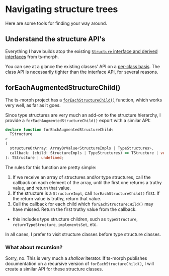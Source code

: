 # Navigating structure trees

Here are some tools for finding your way around.

## Understand the structure API's

Everything I have builds atop the existing [`Structure` interface and derived interfaces](../reference/structure-types.md) from ts-morph.  

You can see at a glance the existing classes' API on a [per-class basis](../api/ts-morph-structures.md).  The class API is necessarily tighter than the interface API, for several reasons.

## forEachAugmentedStructureChild()

The ts-morph project has a [`forEachStructureChild()`](https://ts-morph.com/manipulation/structures#codeforeachstructurechildcode) function, which works very well, as far as it goes.

Since type structures are very much an add-on to the structure hierarchy, I provide a `forEachAugmentedStructureChild()` export with a similar API:

```typescript
declare function forEachAugmentedStructureChild<
  TStructure
>
(
  structureOrArray: ArrayOrValue<StructureImpls | TypeStructures>,
  callback: (child: StructureImpls | TypeStructures) => TStructure | void
): TStructure | undefined;
```

The rules for this function are pretty simple:

1. If we receive an array of structures and/or type structures, call the callback on each element of the array, until the first one returns a truthy value, and return that value.
2. If the structure is a `StructureImpl`, call `forEachStructureChild()` first.  If the return value is truthy, return that value.
3. Call the callback for each child which `forEachStructureCHild()` may have missed.  Return the first truthy value from the callback.
  - this includes type structure children, such as `typeStructure`, `returnTypeStructure`, `implementsSet`, etc.

In all cases, I prefer to visit structure classes before type structure classes.

### What about recursion?

Sorry, no.  This is very much a _shallow_ iterator.  If ts-morph publishes documentation on a recursive version of `forEachStructureChild()`, I will create a similar API for these structure classes.
